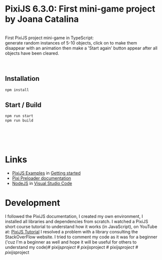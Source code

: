 # PixiJS 6.3.0: First mini-game project by Joana Catalina
<br>
First PixiJS project mini-game in TypeScript: <br> generate random instances of 5-10 objects, click on to make them disappear with an animation then make a 'Start again' button appear after all objects have been cleared.

<br>
<br>
<br>

## Installation


```bash
npm install
```
## Start / Build

```bash
npm run start
npm run build
```


<br>
<br>
<br>


# Links

- [PixiJS Examples](https://pixijs.io/examples/) in [Getting started](https://pixijs.io/guides/basics/getting-started.html)
- [Pixi Preloader documentation](https://pixijs.download/release/docs/PIXI.Loader.html)
- [NodeJS](https://nodejs.org/en/) in [Visual Studio Code](https://code.visualstudio.com)

# Development

I followed the PixiJS documentation, I created my own environment, I installed all libraries and dependencies from scratch.
I watched a PixiJS short course tutorial to understand how it works (in JavaScript), on YouTube at: [PixiJS Tutorial](https://www.youtube.com/watch?v=ajaduDDePIY)
I resolved a problem with a library consulting the StackOverFlow website.
I tried to comment my code as it was for a beginner ('cuz I'm a beginner as well and hope it will be useful for others to understand my code)#   p i x i j s _ p r o j e c t 
 
 #   p i x i j s _ p r o j e c t 
 
 #   p i x i j s _ p r o j e c t 
 
 #   p i x i j s _ p r o j e c t 
 
 